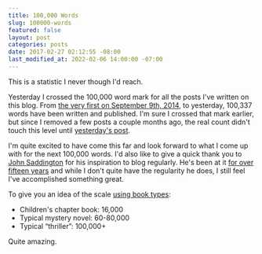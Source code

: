 ```yaml
---
title: 100,000 Words
slug: 100000-words
featured: false
layout: post
categories: posts
date: 2017-02-27 02:12:55 -08:00
last_modified_at: 2022-02-06 14:00:00 -07:00
---
```


This is a statistic I never though I'd reach.

Yesterday I crossed the 100,000 word mark for all the posts I've written on this blog. From [the very first on September 9th, 2014](/create-a-photograph.html), to yesterday, 100,337 words have been written and published. I'm sure I crossed that mark earlier, but since I removed a few posts a couple months ago, the real count didn't touch this level until [yesterday's post](https://johnathan.org/posts/2017/02/special-snowflakes/).

I'm quite excited to have come this far and look forward to what I come up with for the next 100,000 words. I'd also like to give a quick thank you to [John Saddington](http://john.do) for his inspiration to blog regularly. He's been at it [for over fifteen years](https://john.do/every-single-day/) and while I don't quite have the regularity he does, I still feel I've accomplished something great.

To give you an idea of the scale [using book types](https://en.wikipedia.org/wiki/Word_count):

- Children's chapter book: 16,000
- Typical mystery novel: 60-80,000
- Typical “thriller”: 100,000+

Quite amazing.

